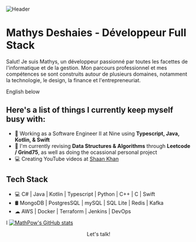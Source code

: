 ![Header](https://github.com/MathPow/MathPow/Assets/Banner.png)

# Mathys Deshaies - Développeur Full Stack

Salut! Je suis Mathys, un développeur passionné par toutes les facettes de l'informatique et de la gestion. Mon parcours professionnel et mes compétences se sont construits autour de plusieurs domaines, notamment la technologie, le design, la finance et l'entrepreneuriat.

English below
## Here's a list of things I currently keep myself busy with:

* 🌱 Working as a Software Engineer II at Nine using **Typescript, Java, Kotlin, & Swift**
* 💼 I'm currently revising **Data Structures & Algorithms** through **Leetcode / Grind75**, as well as doing the ocassional personal project
* 💻 Creating YouTube videos at [Shaan Khan](https://www.youtube.com/channel/UCWjh4p405vo_azo9IVrn4jA)

## Tech Stack

* 💻 C# | Java | Kotlin | Typescript | Python | C++ | C | Swift 
* 🛢️ MongoDB | PostgresSQL | mySQL | SQL Lite | Redis | Kafka
* ☁ AWS | Docker | Terraform | Jenkins | DevOps

I
[![MathPow's GitHub stats](https://github-readme-stats.vercel.app/api?username=MathPow)](https://github.com/MathPow)

<p align=center>
Let's talk! <br>
</p>
